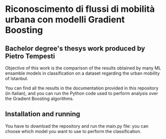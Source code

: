 # Riconoscimento di flussi di mobilità urbana con modelli Gradient Boosting
## Bachelor degree's thesys work produced by Pietro Tempesti

Objective of this work is the comparison of the results obtained by many ML ensamble models in classification on a dataset regarding the urban mobility of Istanbul.

You can find all the results in the documentation provided in this repository (in Italian), and you can run the Python code used to perform analysis over the Gradient Boosting algorithms.

## Installation and running

You have to download the repository and run the main.py file: you can choose which model you want to use to perform the classification.
